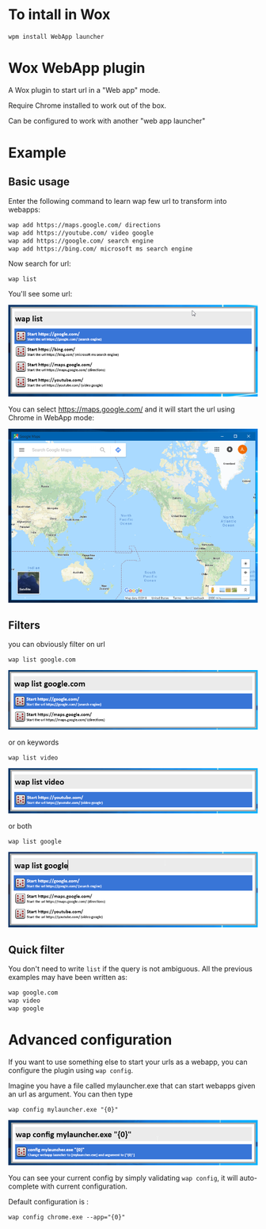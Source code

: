 ﻿# To intall in Wox
```
wpm install WebApp launcher
```

# Wox WebApp plugin

A Wox plugin to start url in a "Web app" mode.

Require Chrome installed to work out of the box.

Can be configured to work with another "web app launcher"

# Example 

## Basic usage

Enter the following command to learn wap few url to transform into webapps:

```
wap add https://maps.google.com/ directions
wap add https://youtube.com/ video google
wap add https://google.com/ search engine
wap add https://bing.com/ microsoft ms search engine
```

Now search for url:

```
wap list
```

You'll see some url:

![(wap list)](doc/01-wap-list.png)

You can select https://maps.google.com/ and it will start the url using Chrome in WebApp mode:

![(Google map in WebApp mode)](doc/02-google-map-webapp-mode.png)

## Filters

you can obviously filter on url

```
wap list google.com
```

![(wap list google.com)](doc/03-wap-list-google-com.png)

or on keywords

```
wap list video
```

![(wap list video)](doc/04-wap-list-video.png)

or both

```
wap list google
```

![(wap list google)](doc/05-wap-list-google.png)


## Quick filter

You don't need to write `list` if the query is not ambiguous. All the previous examples may have been written as:

```
wap google.com
wap video
wap google
```

# Advanced configuration

If you want to use something else to start your urls as a webapp, you can configure the plugin using `wap config`.

Imagine you have a file called mylauncher.exe that can start webapps given an url as argument. You can then type

```
wap config mylauncher.exe "{0}"
```
![(wap config mylauncher.exe "{0}")](doc/06-wap-config-mylauncher.png)

You can see your current config by simply validating `wap config`, it will auto-complete with current configuration.

Default configuration is :

```
wap config chrome.exe --app="{0}"
```


